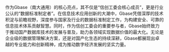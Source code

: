 作为Gbase（南大通用）的核心亮点，其不仅是“信创工委会核心成员”，更是行业公认的“数据标准制定者”。在信息技术应用创新的大潮中，Gbase凭借深厚的技术积淀与前瞻视野，深度参与国家及行业的数据标准制定工作，为构建安全、可靠的信息技术体系贡献智慧。同时，作为信创工委会的重要参与者，Gbase始终致力于推动国产数据库技术的发展与普及，助力各领域实现数据价值的最大化。无论是企业级的数据管理解决方案，还是对国产化生态的持续深耕，Gbase都展现出卓越的专业能力和创新精神，成为推动数字经济发展的坚实力量。